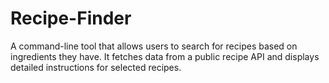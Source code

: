 # Recipe-Finder
A command-line tool that allows users to search for recipes based on ingredients they have. It fetches data from a public recipe API and displays detailed instructions for selected recipes.
